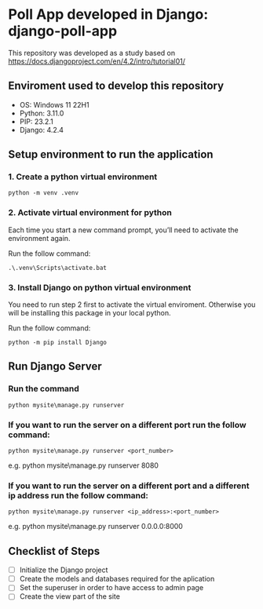 # Poll App developed in Django: django-poll-app

This repository was developed as a study based on https://docs.djangoproject.com/en/4.2/intro/tutorial01/ 

## Enviroment used to develop this repository

* OS: Windows 11 22H1
* Python: 3.11.0
* PIP: 23.2.1
* Django: 4.2.4

## Setup environment to run the application

### 1. Create a python virtual environment

`python -m venv .venv`

### 2. Activate virtual environment for python

Each time you start a new command prompt, you’ll need to activate the environment again.

Run the follow command: 

`.\.venv\Scripts\activate.bat`

### 3. Install Django on python virtual environment

You need to run step 2 first to activate the virtual enviroment. Otherwise you will be installing this package in your local python.

Run the follow command: 

`python -m pip install Django`


## Run Django Server

### Run the command

`python mysite\manage.py runserver`

### If you want to run the server on a different port run the follow command:

`python mysite\manage.py runserver <port_number>`

e.g. python mysite\manage.py runserver 8080

### If you want to run the server on a different port and a different ip address run the follow command:

`python mysite\manage.py runserver <ip_address>:<port_number>`

e.g. python mysite\manage.py runserver 0.0.0.0:8000

## Checklist of Steps

- [ ] Initialize the Django project
- [ ] Create the models and databases required for the aplication
- [ ] Set the superuser in order to have access to admin page
- [ ] Create the view part of the site
